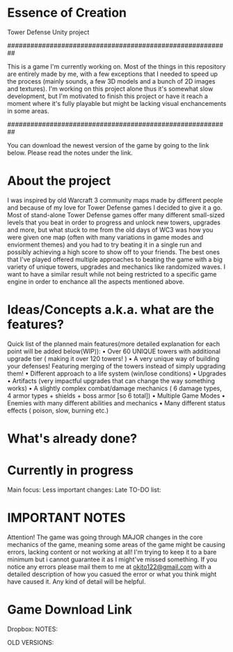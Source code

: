 # Essence of Creation
Tower Defense Unity project

##########################################################

This is a game I'm currently working on. Most of the things in this repository are entirely made by me, with a few exceptions that I needed to speed up the process (mainly sounds, a few 3D models and a bunch of 2D images and textures). I'm working on this project alone thus it's somewhat slow development, but I'm motivated to finish this project or have it reach a moment where it's fully playable but might be lacking visual enchancements in some areas.

##########################################################

You can download the newest version of the game by going to the link below. Please read the notes under the link.

# About the project
I was inspired by old Warcraft 3 community maps made by different people and because of my love for Tower Defense games I decided to give it a go. Most of stand-alone Tower Defense games offer many different small-sized levels that you beat in order to progress and unlock new towers, upgrades and more, but what stuck to me from the old days of WC3 was how you were given one map (often with many variations in game modes and enviorment themes) and you had to try beating it in a single run and possibly achieving a high score to show off to your friends. The best ones that I've played offered multiple approaches to beating the game with a big variety of unique towers, upgrades and mechanics like randomized waves. I want to have a similar result while not being restricted to a specific game engine in order to enchance all the aspects mentioned above.

# Ideas/Concepts a.k.a. what are the features?

Quick list of the planned main features(more detailed explanation for each point will be added below(WIP)):
  • Over 60 UNIQUE towers with additional upgrade tier ( making it over 120 towers! )
  • A very unique way of building your defenses! Featuring merging of the towers instead of simply upgrading them!
  • Different approach to a life system (win/lose conditions)
  • Upgrades
  • Artifacts (very impactful upgrades that can change the way something works)
  • A slightly complex combat/damage mechanics ( 6 damage types, 4 armor types + shields + boss armor [so 6 total])
  • Multiple Game Modes
  • Enemies with many different abilities and mechanics
  • Many different status effects ( poison, slow, burning etc.)

# What's already done?

# Currently in progress
Main focus:
Less important changes:
Late TO-DO list:

# IMPORTANT NOTES
Attention! The game was going through MAJOR changes in the core mechanics of the game, meaning some areas of the game might be causing errors, lacking content or not working at all! I'm trying to keep it to a bare minimum but i cannot guarantee it as I might've missed something. If you notice any errors please mail them to me at okito122@gmail.com with a detailed description of how you casued the error or what you think might have caused it. Any kind of detail will be helpful.

# Game Download Link
Dropbox:
NOTES:



OLD VERSIONS:

